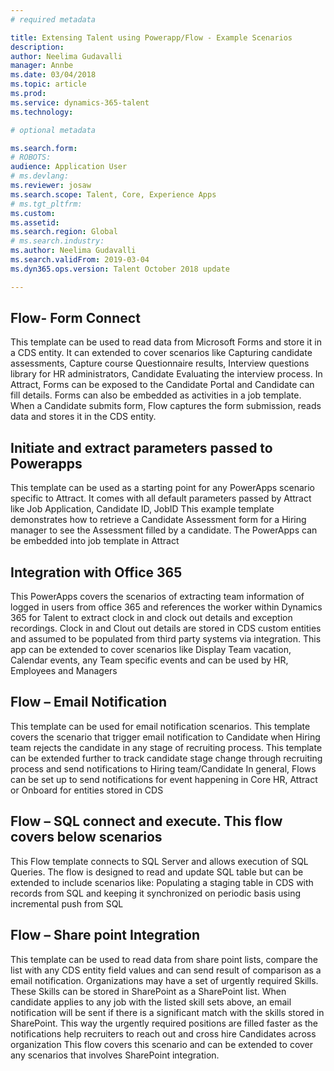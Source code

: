 ```yaml
---
# required metadata

title: Extensing Talent using Powerapp/Flow - Example Scenarios
description: 
author: Neelima Gudavalli
manager: Annbe
ms.date: 03/04/2018
ms.topic: article
ms.prod: 
ms.service: dynamics-365-talent
ms.technology: 

# optional metadata

ms.search.form: 
# ROBOTS: 
audience: Application User
# ms.devlang: 
ms.reviewer: josaw
ms.search.scope: Talent, Core, Experience Apps
# ms.tgt_pltfrm: 
ms.custom:
ms.assetid: 
ms.search.region: Global
# ms.search.industry: 
ms.author: Neelima Gudavalli
ms.search.validFrom: 2019-03-04
ms.dyn365.ops.version: Talent October 2018 update

---
```




## Flow- Form Connect
This template can be used to read data from Microsoft Forms and store it in a CDS entity.
It can extended to cover scenarios like Capturing candidate assessments, Capture course Questionnaire results, Interview questions library for HR administrators, Candidate Evaluating the interview process.
In Attract, Forms can be exposed to the Candidate Portal and Candidate can fill details. Forms can also be embedded as activities in a job template.
When a Candidate submits form, Flow captures the form submission, reads data and stores it in the CDS entity.
## Initiate and extract parameters passed to Powerapps
This template can be used as a starting point for any PowerApps scenario specific to Attract. It comes with all default parameters passed by Attract like Job Application, Candidate ID, JobID
This example template demonstrates how to retrieve a Candidate Assessment form for a Hiring manager to see the Assessment filled by a candidate.
The PowerApps can be embedded into job template in Attract
## Integration with Office 365
This PowerApps covers the scenarios of extracting team information of logged in users from office 365 and references the worker within Dynamics 365 for Talent to extract clock in and clock out details and exception recordings. Clock in and Clout out details are stored in CDS custom entities and assumed to be populated from third party systems via integration.
This app can be extended to cover scenarios like Display Team vacation, Calendar events, any Team specific events and can be used by HR, Employees and Managers
## Flow – Email Notification
This template can be used for email notification scenarios.
This template covers the scenario that trigger email notification to Candidate when Hiring team rejects the candidate in any stage of recruiting process.
This template can be extended further to track candidate stage change through recruiting process and send notifications to Hiring team/Candidate
In general, Flows can be set up to send notifications for event happening in Core HR, Attract or Onboard for entities stored in CDS
## Flow – SQL connect and execute. This flow covers below scenarios
This Flow template connects to SQL Server and allows execution of SQL Queries.
The flow is designed to read and update SQL table but can be extended to include scenarios like: Populating a staging table in CDS with records from SQL and keeping it synchronized on periodic basis using incremental push from SQL
## Flow – Share point Integration
This template can be used to read data from share point lists, compare the list with any CDS entity field values and can send result of comparison as a email notification. 
Organizations may have a set of urgently required Skills. These Skills can be stored in SharePoint as a SharePoint list.  When candidate applies to any job with the listed skill sets above, an email notification will be sent if there is a significant match with the skills stored in SharePoint. This way the urgently required positions are filled faster as the notifications help recruiters to reach out and cross hire Candidates across organization
This flow covers this scenario and can be extended to cover any scenarios that involves SharePoint integration.
